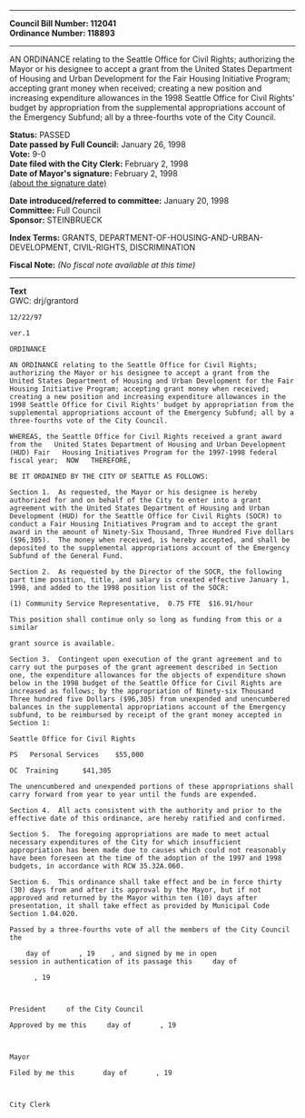 * * * * *  
  
**Council Bill Number: [](#h0)[](#h2)112041**   
**Ordinance Number: 118893**  
  
* * * * *  
  
AN ORDINANCE relating to the Seattle Office for Civil Rights; authorizing the Mayor or his designee to accept a grant from the United States Department of Housing and Urban Development for the Fair Housing Initiative Program; accepting grant money when received; creating a new position and increasing expenditure allowances in the 1998 Seattle Office for Civil Rights' budget by appropriation from the supplemental appropriations account of the Emergency Subfund; all by a three-fourths vote of the City Council.  
  
**Status:** PASSED   
**Date passed by Full Council:** January 26, 1998   
**Vote:** 9-0   
**Date filed with the City Clerk:** February 2, 1998   
**Date of Mayor's signature:** February 2, 1998   
[(about the signature date)](/~public/approvaldate.htm)   
  
  
**Date introduced/referred to committee:** January 20, 1998   
**Committee:** Full Council   
**Sponsor:** STEINBRUECK   
  
**Index Terms:** GRANTS, DEPARTMENT-OF-HOUSING-AND-URBAN-DEVELOPMENT, CIVIL-RIGHTS, DISCRIMINATION  
  
**Fiscal Note:** *(No fiscal note available at this time)*  
  
* * * * *  
  
**Text**  
    GWC: drj/grantord  
  
    12/22/97  
  
    ver.1  
  
    ORDINANCE  
  
    AN ORDINANCE relating to the Seattle Office for Civil Rights;  
    authorizing the Mayor or his designee to accept a grant from the  
    United States Department of Housing and Urban Development for the Fair  
    Housing Initiative Program; accepting grant money when received;  
    creating a new position and increasing expenditure allowances in the  
    1998 Seattle Office for Civil Rights' budget by appropriation from the  
    supplemental appropriations account of the Emergency Subfund; all by a  
    three-fourths vote of the City Council.  
  
    WHEREAS, the Seattle Office for Civil Rights received a grant award  
    from the   United States Department of Housing and Urban Development  
    (HUD) Fair   Housing Initiatives Program for the 1997-1998 federal  
    fiscal year;  NOW   THEREFORE,  
  
    BE IT ORDAINED BY THE CITY OF SEATTLE AS FOLLOWS:  
  
    Section 1.  As requested, the Mayor or his designee is hereby  
    authorized for and on behalf of the City to enter into a grant  
    agreement with the United States Department of Housing and Urban  
    Development (HUD) for the Seattle Office for Civil Rights (SOCR) to  
    conduct a Fair Housing Initiatives Program and to accept the grant  
    award in the amount of Ninety-Six Thousand, Three Hundred Five dollars  
    ($96,305).  The money when received, is hereby accepted, and shall be  
    deposited to the supplemental appropriations account of the Emergency  
    Subfund of the General Fund.  
  
    Section 2.  As requested by the Director of the SOCR, the following  
    part time position, title, and salary is created effective January 1,  
    1998, and added to the 1998 position list of the SOCR:  
  
    (1) Community Service Representative,  0.75 FTE  $16.91/hour  
  
    This position shall continue only so long as funding from this or a  
    similar  
  
    grant source is available.  
  
    Section 3.  Contingent upon execution of the grant agreement and to  
    carry out the purposes of the grant agreement described in Section  
    one, the expenditure allowances for the objects of expenditure shown  
    below in the 1998 budget of the Seattle Office for Civil Rights are  
    increased as follows; by the appropriation of Ninety-six Thousand  
    Three hundred five Dollars ($96,305) from unexpended and unencumbered  
    balances in the supplemental appropriations account of the Emergency  
    subfund, to be reimbursed by receipt of the grant money accepted in  
    Section 1:  
  
    Seattle Office for Civil Rights  
  
    PS   Personal Services    $55,000  
  
    OC  Training      $41,305  
  
    The unencumbered and unexpended portions of these appropriations shall  
    carry forward from year to year until the funds are expended.  
  
    Section 4.  All acts consistent with the authority and prior to the  
    effective date of this ordinance, are hereby ratified and confirmed.  
  
    Section 5.  The foregoing appropriations are made to meet actual  
    necessary expenditures of the City for which insufficient  
    appropriation has been made due to causes which could not reasonably  
    have been foreseen at the time of the adoption of the 1997 and 1998  
    budgets, in accordance with RCW 35.32A.060.  
  
    Section 6.  This ordinance shall take effect and be in force thirty  
    (30) days from and after its approval by the Mayor, but if not  
    approved and returned by the Mayor within ten (10) days after  
    presentation, it shall take effect as provided by Municipal Code  
    Section 1.04.020.  
  
    Passed by a three-fourths vote of all the members of the City Council  
    the  
  
        day of       , 19    , and signed by me in open  
    session in authentication of its passage this     day of  
  
          , 19  
  
                  
  
    President     of the City Council  
  
    Approved by me this     day of       , 19  
  
                    
  
    Mayor  
  
    Filed by me this       day of       , 19  
  
                              
  
    City Clerk  

